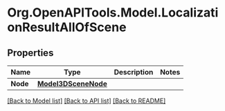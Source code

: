 # Org.OpenAPITools.Model.LocalizationResultAllOfScene
## Properties

Name | Type | Description | Notes
------------ | ------------- | ------------- | -------------
**Node** | [**Model3DSceneNode**](Model3DSceneNode.md) |  | 

[[Back to Model list]](../README.md#documentation-for-models) [[Back to API list]](../README.md#documentation-for-api-endpoints) [[Back to README]](../README.md)

